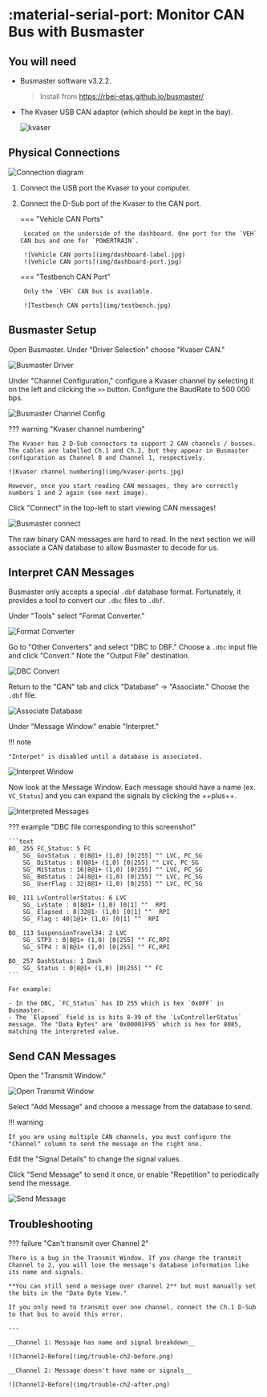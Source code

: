 # :material-serial-port: Monitor CAN Bus with Busmaster

## You will need

- Busmaster software v3.2.2.

    > Install from <https://rbei-etas.github.io/busmaster/>

- The Kvaser USB CAN adaptor (which should be kept in the bay).

    ![kvaser](img/kvaser.jpg)

## Physical Connections

![Connection diagram](img/connections.png)

1. Connect the USB port the Kvaser to your computer.
2. Connect the D-Sub port of the Kvaser to the CAN port.

    === "Vehicle CAN Ports"

        Located on the underside of the dashboard. One port for the `VEH` CAN bus and one for `POWERTRAIN`.

        ![Vehicle CAN ports](img/dashboard-label.jpg)
        ![Vehicle CAN ports](img/dashboard-port.jpg)

    === "Testbench CAN Port"

        Only the `VEH` CAN bus is available.

        ![Testbench CAN ports](img/testbench.jpg)

## Busmaster Setup

Open Busmaster. Under "Driver Selection" choose "Kvaser CAN."

![Busmaster Driver](img/1-busmaster-kvaser.png)

Under "Channel Configuration," configure a Kvaser channel by selecting it on the left and clicking the `>>` button. Configure the BaudRate to 500 000 bps.

![Busmaster Channel Config](img/2-busmaster-channel.png)

??? warning "Kvaser channel numbering"

    The Kvaser has 2 D-Sub connectors to support 2 CAN channels / busses. The cables are labelled Ch.1 and Ch.2, but they appear in Busmaster configuration as Channel 0 and Channel 1, respectively.

    ![Kvaser channel numbering](img/kvaser-ports.jpg)

    However, once you start reading CAN messages, they are correctly numbers 1 and 2 again (see next image).

Click "Connect" in the top-left to start viewing CAN messages!

![Busmaster connect](img/3-busmaster-connect.png)

The raw binary CAN messages are hard to read. In the next section we will associate a CAN database to allow Busmaster to decode for us.

## Interpret CAN Messages

Busmaster only accepts a special `.dbf` database format. Fortunately, it provides a tool to convert our `.dbc` files to `.dbf`.

Under "Tools" select "Format Converter."

![Format Converter](img/busmaster-format-cvt.png)

Go to "Other Converters" and select "DBC to DBF." Choose a `.dbc` input file and click "Convert." Note the "Output File" destination.

![DBC Convert](img/dbc-to-dbf.png)

Return to the "CAN" tab and click "Database" → "Associate." Choose the `.dbf` file.

![Associate Database](img/busmaster-associate.png)

Under "Message Window" enable "Interpret."

!!! note

    "Interpet" is disabled until a database is associated.

![Interpret Window](img/enable-interpret.png)

Now look at the Message Window. Each message should have a name (ex. `VC_Status`) and you can expand the signals by clicking the ++plus++.

![Interpreted Messages](img/interpreted.png)

??? example "DBC file corresponding to this screenshot"

    ```text
    BO_ 255 FC_Status: 5 FC
        SG_ GovStatus : 0|8@1+ (1,0) [0|255] "" LVC, PC_SG
        SG_ DiStatus : 8|8@1+ (1,0) [0|255] "" LVC, PC_SG
        SG_ MiStatus : 16|8@1+ (1,0) [0|255] "" LVC, PC_SG
        SG_ BmStatus : 24|8@1+ (1,0) [0|255] "" LVC, PC_SG
        SG_ UserFlag : 32|8@1+ (1,0) [0|255] "" LVC, PC_SG

    BO_ 111 LvControllerStatus: 6 LVC
        SG_ LvState : 0|8@1+ (1,0) [0|1] ""  RPI
        SG_ Elapsed : 8|32@1- (1,0) [0|1] ""  RPI
        SG_ Flag : 40|1@1+ (1,0) [0|1] ""  RPI

    BO_ 113 SuspensionTravel34: 2 LVC
        SG_ STP3 : 0|8@1+ (1,0) [0|255] "" FC,RPI
        SG_ STP4 : 8|8@1+ (1,0) [0|255] "" FC,RPI

    BO_ 257 DashStatus: 1 Dash
        SG_ Status : 0|8@1+ (1,0) [0|255] "" FC
    ```

    For example:

    - In the DBC, `FC_Status` has ID 255 which is hex `0x0FF` in Busmaster.
    - The `Elapsed` field is is bits 8-39 of the `LvControllerStatus` message. The "Data Bytes" are `0x00001F95` which is hex for 8085, matching the interpreted value.

## Send CAN Messages

Open the "Transmit Window."

![Open Transmit Window](img/open-transmit-window.png)

Select "Add Message" and choose a message from the database to send.

!!! warning

    If you are using multiple CAN channels, you must configure the "Channel" column to send the message on the right one.

Edit the "Signal Details" to change the signal values.

Click "Send Message" to send it once, or enable "Repetition" to periodically send the message.

![Send Message](img/send-message.png)

## Troubleshooting

??? failure "Can't transmit over Channel 2"

    There is a bug in the Transmit Window. If you change the transmit Channel to 2, you will lose the message's database information like its name and signals.

    **You can still send a message over channel 2** but must manually set the bits in the "Data Byte View."

    If you only need to transmit over one channel, connect the Ch.1 D-Sub to that bus to avoid this error.

    ---

    __Channel 1: Message has name and signal breakdown__

    ![Channel2-Before](img/trouble-ch2-before.png)

    __Channel 2: Message doesn't have name or signals__

    ![Channel2-Before](img/trouble-ch2-after.png)
